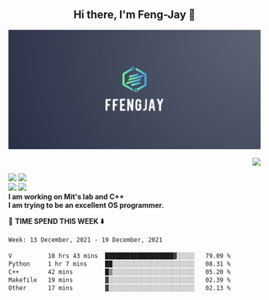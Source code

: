 <h2 align="center"> Hi there, I'm Feng-Jay 👋 </h2>  

![](https://github.com/Feng-Jay/DataStruct/blob/master/Image/1.png)  

<img align="right" src="https://github-readme-stats.vercel.app/api?username=Feng-Jay&show_icons=true&icon_color=CE1D2D&text_color=718096&bg_color=ffffff&hide_title=true" />


&emsp;

![](https://visitor-badge.glitch.me/badge?page_id=Feng-Jay.readme)
![](https://img.shields.io/badge/Concentrate-Cpp-blue)  
![](https://img.shields.io/badge/Rust-primer-orange)
![](https://img.shields.io/badge/Target-OS-9cf)  
**I am working on Mit's lab and C++**  
**I am trying to be an excellent OS programmer.**  


📘 **TIME SPEND THIS WEEK ⬇️**
<!--START_SECTION:waka-->
```text
Week: 13 December, 2021 - 19 December, 2021

V          10 hrs 43 mins  ███████████████████▓░░░░░   79.09 % 
Python     1 hr 7 mins     ██░░░░░░░░░░░░░░░░░░░░░░░   08.31 % 
C++        42 mins         █▒░░░░░░░░░░░░░░░░░░░░░░░   05.20 % 
Makefile   19 mins         ▓░░░░░░░░░░░░░░░░░░░░░░░░   02.39 % 
Other      17 mins         ▓░░░░░░░░░░░░░░░░░░░░░░░░   02.13 % 
```
<!--END_SECTION:waka-->
